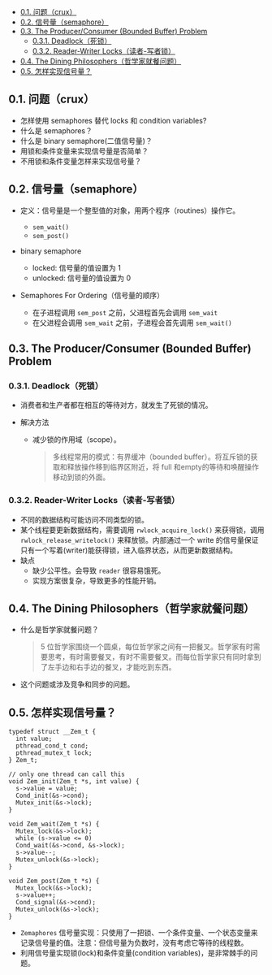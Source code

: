 <!--
 * @Author:JohnJeep
 * @Date: 2020-05-28 21:45:05
 * @LastEditTime: 2020-05-30 15:43:57
 * @LastEditors: Please set LastEditors
 * @Description: 信号量(semaphore)
--> 
<!-- TOC -->

- [0.1. 问题（crux）](#01-问题crux)
- [0.2. 信号量（semaphore）](#02-信号量semaphore)
- [0.3. The Producer/Consumer (Bounded Buffer) Problem](#03-the-producerconsumer-bounded-buffer-problem)
  - [0.3.1. Deadlock（死锁）](#031-deadlock死锁)
  - [0.3.2. Reader-Writer Locks（读者-写者锁）](#032-reader-writer-locks读者-写者锁)
- [0.4. The Dining Philosophers（哲学家就餐问题）](#04-the-dining-philosophers哲学家就餐问题)
- [0.5. 怎样实现信号量？](#05-怎样实现信号量)

<!-- /TOC -->

## 0.1. 问题（crux）
- 怎样使用 semaphores 替代 locks 和 condition variables?
- 什么是 semaphores？
- 什么是 binary semaphore(二值信号量)？
- 用锁和条件变量来实现信号量是否简单？
- 不用锁和条件变量怎样来实现信号量？


## 0.2. 信号量（semaphore）
- 定义：信号量是一个整型值的对象，用两个程序（routines）操作它。
  - `sem_wait()`
  - `sem_post()` 

- binary semaphore
  - locked: 信号量的值设置为 1
  - unlocked: 信号量的值设置为 0

- Semaphores For Ordering（信号量的顺序）
  - 在子进程调用 `sem_post` 之前，父进程首先会调用 `sem_wait` 
  - 在父进程会调用 `sem_wait` 之前，子进程会首先调用 `sem_wait()` 


## 0.3. The Producer/Consumer (Bounded Buffer) Problem

### 0.3.1. Deadlock（死锁）
- 消费者和生产者都在相互的等待对方，就发生了死锁的情况。

- 解决方法
  - 减少锁的作用域（scope）。
    > 多线程常用的模式：有界缓冲（bounded buffer）。将互斥锁的获取和释放操作移到临界区附近，将 full 和empty的等待和唤醒操作移动到锁的外面。

### 0.3.2. Reader-Writer Locks（读者-写者锁）
- 不同的数据结构可能访问不同类型的锁。
- 某个线程要更新数据结构，需要调用 `rwlock_acquire_lock()` 来获得锁，调用 `rwlock_release_writelock()` 来释放锁。内部通过一个 write 的信号量保证只有一个写着(writer)能获得锁，进入临界状态，从而更新数据结构。
- 缺点
  - 缺少公平性。会导致 `reader` 很容易饿死。
  - 实现方案很复杂，导致更多的性能开销。


## 0.4. The Dining Philosophers（哲学家就餐问题）
- 什么是哲学家就餐问题？
  > 5 位哲学家围绕一个圆桌，每位哲学家之间有一把餐叉。哲学家有时需要思考，有时需要餐叉，有时不需要餐叉。而每位哲学家只有同时拿到了左手边和右手边的餐叉，才能吃到东西。
- 这个问题或涉及竞争和同步的问题。


## 0.5. 怎样实现信号量？
```
typedef struct __Zem_t {
  int value;
  pthread_cond_t cond;
  pthread_mutex_t lock;
} Zem_t;

// only one thread can call this
void Zem_init(Zem_t *s, int value) {
  s->value = value;
  Cond_init(&s->cond);
  Mutex_init(&s->lock);
}

void Zem_wait(Zem_t *s) {
  Mutex_lock(&s->lock);
  while (s->value <= 0)
  Cond_wait(&s->cond, &s->lock);
  s->value--;
  Mutex_unlock(&s->lock);
}

void Zem_post(Zem_t *s) {
  Mutex_lock(&s->lock);
  s->value++;
  Cond_signal(&s->cond);
  Mutex_unlock(&s->lock);
}
```
- `Zemaphores` 信号量实现：只使用了一把锁、一个条件变量、一个状态变量来记录信号量的值。注意：但信号量为负数时，没有考虑它等待的线程数。
- 利用信号量实现锁(lock)和条件变量(condition variables)，是非常棘手的问题。

